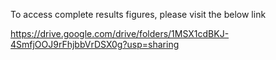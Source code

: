 To access complete results figures, 
please visit the below link

https://drive.google.com/drive/folders/1MSX1cdBKJ-4SmfjOOJ9rFhjbbVrDSX0g?usp=sharing
